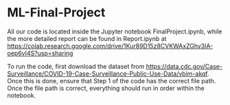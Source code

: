 # ML-Final-Project

All our code is located inside the Jupyter notebook FinalProject.ipynb, while the more detailed report can be found in Report.ipynb at https://colab.research.google.com/drive/1Kur89D15z8CVKWAxZGhv3lA-oep6vI4S?usp=sharing

To run the code, first download the dataset from https://data.cdc.gov/Case-Surveillance/COVID-19-Case-Surveillance-Public-Use-Data/vbim-akqf.
Once this is done, ensure that Step 1 of the code has the correct file path. Once the file path is correct, everything should run in order within the notebook.
